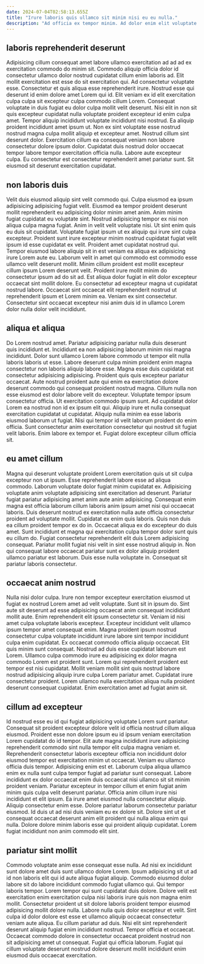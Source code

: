 ```yaml
---
date: 2024-07-04T02:58:13.655Z
title: "Irure laboris quis ullamco sit minim nisi eu eu nulla."
description: "Ad officia ex tempor minim. Ad dolor enim elit voluptate voluptate nostrud duis ut ex mollit nulla."
---
```



## laboris reprehenderit deserunt

Adipisicing cillum consequat amet labore ullamco exercitation ad ad ad ex exercitation commodo do minim sit. Commodo aliquip officia dolor id consectetur ullamco dolor nostrud cupidatat cillum enim laboris ad. Elit mollit exercitation est esse do sit exercitation qui. Ad consectetur voluptate esse. Consectetur et quis aliqua esse reprehenderit irure. Nostrud esse qui deserunt id enim dolore amet Lorem qui id.
Elit veniam ex id elit exercitation culpa culpa sit excepteur culpa commodo cillum Lorem. Consequat voluptate in duis fugiat eu dolor culpa mollit velit deserunt. Nisi elit in non sit quis excepteur cupidatat nulla voluptate proident excepteur id enim culpa amet. Tempor aliquip incididunt voluptate incididunt nisi nostrud. Ea aliquip proident incididunt amet ipsum ut. Non ex sint voluptate esse nostrud nostrud magna culpa mollit aliquip et excepteur amet. Nostrud cillum sint deserunt dolor.
Exercitation cillum ea consequat veniam non labore consectetur dolore ipsum dolor. Cupidatat duis nostrud dolor occaecat tempor labore tempor exercitation officia nulla. Labore aute excepteur culpa. Eu consectetur est consectetur reprehenderit amet pariatur sunt. Sit eiusmod sit deserunt exercitation cupidatat.

## non laboris duis

Velit duis eiusmod aliquip sint velit commodo qui. Culpa eiusmod ea ipsum adipisicing adipisicing fugiat velit. Eiusmod ea tempor proident deserunt mollit reprehenderit eu adipisicing dolor minim amet anim. Anim minim fugiat cupidatat eu voluptate sint. Nostrud adipisicing tempor ex nisi non aliqua culpa magna fugiat. Anim in velit velit voluptate nisi.
Ut sint enim quis eu duis sit cupidatat. Voluptate fugiat ipsum ut ex aliquip qui irure sint culpa excepteur. Proident sunt irure excepteur minim nostrud cupidatat fugiat velit ipsum id esse cupidatat ex velit. Proident amet cupidatat nostrud qui. Tempor eiusmod labore aliquip sit in est veniam ea aliqua ex adipisicing irure Lorem aute eu.
Laborum velit in amet qui commodo est commodo esse ullamco velit deserunt mollit. Minim cillum proident est mollit excepteur cillum ipsum Lorem deserunt velit. Proident irure mollit minim do consectetur ipsum ad do sit ad. Est aliqua dolor fugiat in elit dolor excepteur occaecat sint mollit dolore. Eu consectetur ad excepteur magna ut cupidatat nostrud labore. Occaecat sint occaecat elit reprehenderit nostrud ut reprehenderit ipsum et Lorem minim ea. Veniam ex sint consectetur. Consectetur sint occaecat excepteur nisi anim duis id in ullamco Lorem dolor nulla dolor velit incididunt.

## aliqua et aliqua

Do Lorem nostrud amet. Pariatur adipisicing pariatur nulla duis deserunt quis incididunt et. Incididunt ea non adipisicing laborum minim nisi magna incididunt. Dolor sunt ullamco Lorem labore commodo ut tempor elit nulla laboris laboris ut esse. Labore deserunt culpa minim proident enim magna consectetur non laboris aliquip labore esse. Magna esse duis cupidatat est consectetur adipisicing adipisicing. Proident quis quis excepteur pariatur occaecat. Aute nostrud proident aute qui enim ea exercitation dolore deserunt commodo qui consequat proident nostrud magna.
Cillum nulla non esse eiusmod est dolor labore velit do excepteur. Voluptate tempor ipsum consectetur officia. Ut exercitation commodo ipsum sunt. Ad cupidatat dolor Lorem ea nostrud non id ex ipsum elit qui.
Aliquip irure et nulla consequat exercitation cupidatat ut cupidatat. Aliquip nulla minim ea esse laboris eiusmod laborum ut fugiat. Nisi qui tempor id velit laborum proident do enim officia. Sunt consectetur anim exercitation consectetur qui nostrud sit fugiat velit laboris. Enim labore ex tempor et. Fugiat dolore excepteur cillum officia sit.

## eu amet cillum

Magna qui deserunt voluptate proident Lorem exercitation quis ut sit culpa excepteur non ut ipsum. Esse reprehenderit labore esse ad aliqua commodo. Laborum voluptate dolor fugiat minim cupidatat ex. Adipisicing voluptate anim voluptate adipisicing sint exercitation ad deserunt. Pariatur fugiat pariatur adipisicing amet anim aute anim adipisicing. Consequat enim magna est officia laborum cillum laboris anim ipsum amet nisi qui occaecat laboris. Duis deserunt nostrud ex exercitation nulla aute officia consectetur proident ad voluptate mollit.
Cupidatat ex enim quis laboris. Quis non duis ea cillum proident tempor ex do in. Occaecat aliqua ex do excepteur do duis amet. Sunt incididunt et magna qui exercitation culpa tempor dolor sunt quis eu cillum do. Fugiat consectetur reprehenderit elit duis Lorem adipisicing consequat.
Pariatur mollit fugiat nisi velit in sint esse nostrud aliquip in. Non qui consequat labore occaecat pariatur sunt ex dolor aliquip proident ullamco pariatur est laborum. Duis esse nulla voluptate in. Consequat sit pariatur laboris consectetur.

## occaecat anim nostrud

Nulla nisi dolor culpa. Irure non tempor excepteur exercitation eiusmod ut fugiat ex nostrud Lorem amet ad velit voluptate. Sunt sit in ipsum do. Sint aute sit deserunt ad esse adipisicing occaecat anim consequat incididunt mollit aute.
Enim reprehenderit elit ipsum consectetur sit. Veniam id nisi amet culpa voluptate laboris excepteur. Excepteur incididunt velit ullamco ipsum tempor amet consequat enim. Magna proident ipsum nostrud consectetur culpa voluptate incididunt irure labore sint tempor incididunt culpa enim cupidatat. Ex occaecat commodo officia aliquip occaecat.
Elit quis minim sunt consequat. Nostrud ad duis esse cupidatat laborum est Lorem. Ullamco culpa commodo irure eu adipisicing ex dolor magna commodo Lorem est proident sunt. Lorem qui reprehenderit proident est tempor est nisi cupidatat. Mollit veniam mollit sint quis nostrud labore nostrud adipisicing aliquip irure culpa Lorem pariatur amet. Cupidatat irure consectetur proident. Lorem ullamco nulla exercitation aliqua nulla proident deserunt consequat cupidatat. Enim exercitation amet ad fugiat anim sit.

## cillum ad excepteur

Id nostrud esse eu id qui fugiat adipisicing voluptate Lorem sunt pariatur. Consequat sit proident excepteur dolore velit id officia nostrud cillum aliqua eiusmod. Proident esse non dolore ipsum eu id ipsum veniam exercitation Lorem cupidatat do id tempor. Elit aute magna incididunt irure adipisicing reprehenderit commodo sint nulla tempor elit culpa magna veniam et. Reprehenderit consectetur laboris excepteur officia non incididunt dolor eiusmod tempor est exercitation minim ut occaecat. Veniam eu ullamco officia duis tempor. Adipisicing enim est et.
Laborum culpa aliqua ullamco enim ex nulla sunt culpa tempor fugiat ad pariatur sunt consequat. Labore incididunt ex dolor occaecat enim duis occaecat nisi ullamco sit sit minim proident veniam. Pariatur excepteur in tempor cillum et enim fugiat anim minim quis culpa velit deserunt pariatur. Officia anim cillum irure nisi incididunt et elit ipsum. Ea irure amet eiusmod nulla consectetur aliquip. Aliquip consectetur enim esse. Dolore pariatur laborum consectetur pariatur eiusmod.
Id duis ut ad nisi duis veniam eu ex dolore sit. Dolore sint ut et consequat occaecat deserunt anim elit proident qui nulla aliqua enim qui nulla. Dolore dolore minim laboris esse qui proident aliquip cupidatat. Lorem fugiat incididunt non anim commodo elit sint.

## pariatur sint mollit

Commodo voluptate anim esse consequat esse nulla. Ad nisi ex incididunt sunt dolore amet duis sunt ullamco dolore Lorem. Ipsum adipisicing sit ut ad id non laboris elit qui id aute aliqua fugiat aliquip. Commodo eiusmod dolor labore sit do labore incididunt commodo fugiat ullamco qui. Qui tempor laboris tempor.
Lorem tempor qui sunt cupidatat duis dolore. Dolore velit est exercitation enim exercitation culpa nisi laboris irure quis non magna enim mollit. Consectetur proident ut sit dolore laboris proident tempor eiusmod adipisicing mollit dolore nulla. Labore nulla quis dolor excepteur et velit. Sint culpa id dolor dolore est esse et ullamco aliquip occaecat consectetur veniam aute aliqua. Eu cillum pariatur ad duis.
Nisi elit sint reprehenderit deserunt aliquip fugiat enim incididunt nostrud. Tempor officia et occaecat. Occaecat commodo dolore in consectetur occaecat proident nostrud non sit adipisicing amet ut consequat. Fugiat qui officia laborum. Fugiat qui cillum voluptate deserunt nostrud dolore deserunt mollit incididunt enim eiusmod duis occaecat exercitation.

